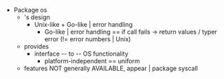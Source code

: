 * Package os
  * 's design
    * Unix-like + Go-like | error handling
      * Go-like | error handling == if call fails -> return values / typer error (!= error numbers | Unix)
  * provides
    * interface -- to -- OS functionality
      * platform-independent == uniform
  * features NOT generally AVAILABLE, appear | package syscall